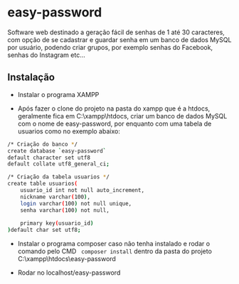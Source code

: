 # easy-password
Software web destinado a geração fácil de senhas de 1 até 30 caracteres, com opção de se cadastrar e guardar senha em um banco de dados MySQL por usuário, podendo criar grupos, por exemplo senhas do Facebook, senhas do Instagram etc...

## Instalação

* Instalar o programa XAMPP

* Após fazer o clone do projeto na pasta do xampp que é a htdocs, geralmente fica em C:\xampp\htdocs, criar um banco de dados MySQL com o nome de easy-password, por enquanto com uma tabela de usuarios como no exemplo abaixo:

```sh
/* Criação do banco */
create database `easy-password`
default character set utf8
default collate utf8_general_ci;

/* Criação da tabela usuarios */
create table usuarios(
    usuario_id int not null auto_increment,
    nickname varchar(100),
    login varchar(100) not null unique,
    senha varchar(100) not null,
    
    primary key(usuario_id)
)default char set utf8; 
```

* Instalar o programa composer caso não tenha instalado e rodar o comando pelo CMD ``` composer install``` dentro da pasta do projeto C:\xampp\htdocs\easy-password

* Rodar no localhost/easy-password
